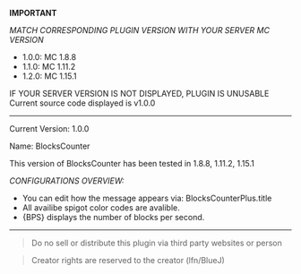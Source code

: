 **IMPORTANT**

_MATCH CORRESPONDING PLUGIN VERSION WITH YOUR SERVER MC VERSION_
- 1.0.0: MC 1.8.8
- 1.1.0: MC 1.11.2
- 1.2.0: MC 1.15.1

IF YOUR SERVER VERSION IS NOT DISPLAYED, PLUGIN IS UNUSABLE
Current source code displayed is v1.0.0

** **

Current Version: 1.0.0

Name: BlocksCounter

This version of BlocksCounter has been tested in 1.8.8, 1.11.2, 1.15.1

_CONFIGURATIONS OVERVIEW:_
- You can edit how the message appears via: BlocksCounterPlus.title
 - All availibe spigot color codes are avalible.
 - {BPS} displays the number of blocks per second.
 
 
 
 
 ** **
 
>Do no sell or distribute this plugin via third party websites or person

>Creator rights are reserved to the creator (lfn/BlueJ)
